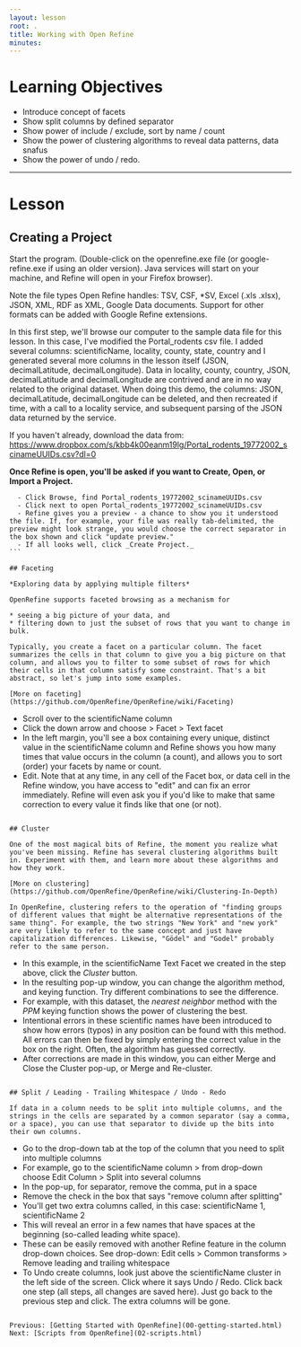 ```yaml
---
layout: lesson
root: .
title: Working with Open Refine
minutes: 
---
```


# Learning Objectives

* Introduce concept of facets
* Show split columns by defined separator
* Show power of include / exclude, sort by name / count
* Show the power of clustering algorithms to reveal data patterns, data snafus
* Show the power of undo / redo.

----------------------------------------------------

# Lesson

## Creating a Project

Start the program. (Double-click on the openrefine.exe file (or google-refine.exe if using an older version). Java services will start on your machine, and Refine will open in your Firefox browser).

Note the file types Open Refine handles: TSV, CSF, *SV, Excel (.xls .xlsx), JSON, XML, RDF as XML, Google Data documents. Support for other formats can be added with Google Refine extensions.

In this first step, we'll browse our computer to the sample data file for this lesson. In this case, I've modified the Portal_rodents csv file. I added several columns: scientificName, locality, county, state, country and I generated several more columns in the lesson itself (JSON, decimalLatitude, decimalLongitude). Data in locality, county, country, JSON, decimalLatitude and decimalLongitude are contrived and are in no way related to the original dataset. When doing this demo, the columns: JSON, decimalLatitude, decimalLongitude can be deleted, and then recreated if time, with a call to a locality service, and subsequent parsing of the JSON data returned by the service.

If you haven't already, download the data from: <a href="https://www.dropbox.com/s/kbb4k00eanm19lg/Portal_rodents_19772002_scinameUUIDs.csv?dl=0" target="_blank">https://www.dropbox.com/s/kbb4k00eanm19lg/Portal_rodents_19772002_scinameUUIDs.csv?dl=0</a> 


**Once Refine is open, you'll be asked if you want to Create, Open, or Import a Project.**

````
  - Click Browse, find Portal_rodents_19772002_scinameUUIDs.csv
  - Click next to open Portal_rodents_19772002_scinameUUIDs.csv
  - Refine gives you a preview - a chance to show you it understood the file. If, for example, your file was really tab-delimited, the preview might look strange, you would choose the correct separator in the box shown and click "update preview."
  - If all looks well, click _Create Project._
```

## Faceting

*Exploring data by applying multiple filters*

OpenRefine supports faceted browsing as a mechanism for

* seeing a big picture of your data, and
* filtering down to just the subset of rows that you want to change in bulk.

Typically, you create a facet on a particular column. The facet summarizes the cells in that column to give you a big picture on that column, and allows you to filter to some subset of rows for which their cells in that column satisfy some constraint. That's a bit abstract, so let's jump into some examples.

[More on faceting](https://github.com/OpenRefine/OpenRefine/wiki/Faceting)

````
  - Scroll over to the scientificName column
  - Click the down arrow and choose > Facet > Text facet
  - In the left margin, you'll see a box containing every unique, distinct value in the scientificName column and Refine shows you how many times that value occurs in the column (a count), and allows you to sort (order) your facets by name or count.
  - Edit. Note that at any time, in any cell of the Facet box, or data cell in the Refine window, you have access to "edit" and can fix an error immediately. Refine will even ask you if you'd like to make that same correction to every value it finds like that one (or not).
````

## Cluster

One of the most magical bits of Refine, the moment you realize what you've been missing. Refine has several clustering algorithms built in. Experiment with them, and learn more about these algorithms and how they work. 

[More on clustering](https://github.com/OpenRefine/OpenRefine/wiki/Clustering-In-Depth)

In OpenRefine, clustering refers to the operation of "finding groups of different values that might be alternative representations of the same thing". For example, the two strings "New York" and "new york" are very likely to refer to the same concept and just have capitalization differences. Likewise, "Gödel" and "Godel" probably refer to the same person.

````
  - In this example, in the scientificName Text Facet we created in the step above, click the _Cluster_ button.
  - In the resulting pop-up window, you can change the algorithm method, and keying function. Try different combinations to see the difference.
  - For example, with this dataset, the _nearest neighbor_ method with the _PPM_ keying function shows the power of clustering the best. 
  - Intentional errors in these scientific names have been introduced to show how errors (typos) in any position can be found with this method. All errors can then be fixed by simply entering the correct value in the box on the right. Often, the algorithm has guessed correctly. 
  - After corrections are made in this window, you can either Merge and Close the Cluster pop-up, or Merge and Re-cluster.
````

## Split / Leading - Trailing Whitespace / Undo - Redo

If data in a column needs to be split into multiple columns, and the strings in the cells are separated by a common separator (say a comma, or a space), you can use that separator to divide up the bits into their own columns.

````
  - Go to the drop-down tab at the top of the column that you need to split into multiple columns
  - For example, go to the scientificName column > from drop-down choose Edit Column > Split into several columns
  - In the pop-up, for separator, remove the comma, put in a space
  - Remove the check in the box that says "remove column after splitting"
  - You'll get two extra columns called, in this case: scientificName 1, scientificName 2
  - This will reveal an error in a few names that have spaces at the beginning (so-called leading white space).
  - These can be easily removed with another Refine feature in the column drop-down choices. See drop-down: Edit cells > Common transforms > Remove leading and trailing whitespace
  - To Undo create columns, look just above the scientificName cluster in the left side of the screen. Click where it says Undo / Redo. Click back one step (all steps, all changes are saved here). Just go back to the previous step and click. The extra columns will be gone.
````

Previous: [Getting Started with OpenRefine](00-getting-started.html)  Next: [Scripts from OpenRefine](02-scripts.html)
